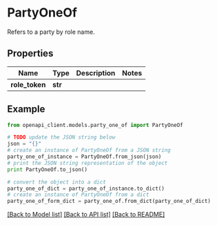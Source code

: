 # PartyOneOf

Refers to a party by role name.

## Properties
Name | Type | Description | Notes
------------ | ------------- | ------------- | -------------
**role_token** | **str** |  | 

## Example

```python
from openapi_client.models.party_one_of import PartyOneOf

# TODO update the JSON string below
json = "{}"
# create an instance of PartyOneOf from a JSON string
party_one_of_instance = PartyOneOf.from_json(json)
# print the JSON string representation of the object
print PartyOneOf.to_json()

# convert the object into a dict
party_one_of_dict = party_one_of_instance.to_dict()
# create an instance of PartyOneOf from a dict
party_one_of_form_dict = party_one_of.from_dict(party_one_of_dict)
```
[[Back to Model list]](../README.md#documentation-for-models) [[Back to API list]](../README.md#documentation-for-api-endpoints) [[Back to README]](../README.md)


